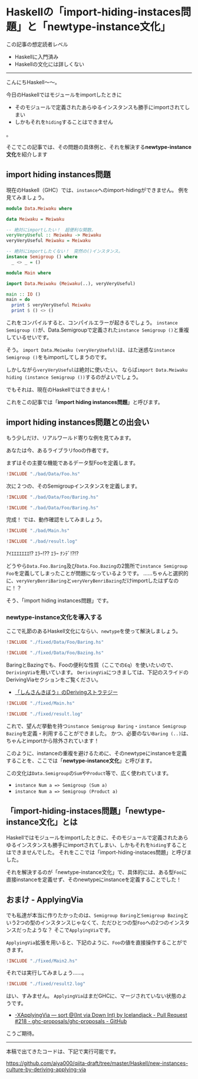 # Haskellの「import-hiding-instaces問題」と「newtype-instance文化」

この記事の想定読者レベル

- Haskellに入門済み
- Haskellの文化には詳しくない

- - - - -

こんにちHaskell〜〜。

今日のHaskellではモジュールをimportしたときに

- そのモジュールで定義されたあらゆるインスタンスも勝手にimportされてしまい
- しかもそれを`hiding`することはできません

。

そこでこの記事では、その問題の具体例と、それを解決する**newtype-instance文化**を紹介します

## **import hiding instances問題**

現在のHaskell（GHC）では、`instance`へのimport-hidingができません。
例を見てみましょう。

```haskell
module Data.Meiwaku where

data Meiwaku = Meiwaku

-- 絶対にimportしたい！　超便利な関数。
veryVeryUseful :: Meiwaku -> Meiwaku
veryVeryUseful Meiwaku = Meiwaku

-- 絶対にimportしたくない！　突然の()インスタンス。
instance Semigroup () where
  _ <> _ = ()
```

```haskell
module Main where

import Data.Meiwaku (Meiwaku(..), veryVeryUseful)

main :: IO ()
main = do
  print $ veryVeryUseful Meiwaku
  print $ () <> ()
```

これをコンパイルすると、コンパイルエラーが起きるでしょう。
`instance Semigroup ()`が、Data.Semigroupで定義された`instance Semigroup ()`と重複しているせいです。

そう。
`import Data.Meiwaku (veryVeryUseful)`は、はた迷惑な`instance Semigroup ()`をもimportしてしまうのです。

しかしながら`veryVeryUseful`は絶対に使いたい。
ならば`import Data.Meiwaku hiding (instance Semigroup ())`するのがよいでしょう。

でもそれは、現在のHaskellではできません！

これをこの記事では「**import hiding instances問題**」と呼びます。

## import hiding instances問題との出会い

もう少しだけ、リアルワールド寄りな例を見てみます。

あなたは今、あるライブラリfooの作者です。

まずはその主要な機能であるデータ型Fooを定義します。

```haskell
!INCLUDE "./bad/Data/Foo.hs"
```

次に２つの、そのSemigroupインスタンスを定義します。


```haskell
!INCLUDE "./bad/Data/Foo/Baring.hs"
```

```haskell
!INCLUDE "./bad/Data/Foo/Baring.hs"
```

完成！
では、動作確認をしてみましょう。

```haskell
!INCLUDE "./bad/Main.hs"
```

```haskell
!INCLUDE "./bad/result.log"
```

ｱｲｴｴｴｴｴｴｴ!? ｴﾗｰ!?? ｴﾗｰ ﾅﾝﾃﾞ!?!?

どうやら`Data.Foo.Baring`及び`Data.Foo.Bazing`の2箇所で`instance Semigroup Foo`を定義してしまったことが問題になっているようです。
……ちゃんと選択的に、`veryVeryBenriBaring`と`veryVeryBenriBazing`だけimportしたはずなのに！？

そう、「import hiding instances問題」です。

### newtype-instance文化を導入する

ここで礼節のあるHaskell文化にならい、`newtype`を使って解決しましょう。

```haskell
!INCLUDE "./fixed/Data/Foo/Baring.hs"
```

```haskell
!INCLUDE "./fixed/Data/Foo/Bazing.hs"
```

BaringとBazingでも、Fooの便利な性質（ここでの`Eq`）を使いたいので、`DerivingVia`を用いています。
`DerivingVia`につきましては、下記のスライドのDerivingViaセクションをご覧ください。

- [「しんさんきぼう」のDerivingストラテジー](https://aiya000.github.io/Maid/haskell-day-2019-deriving)

```haskell
!INCLUDE "./fixed/Main.hs"
```

```haskell
!INCLUDE "./fixed/result.log"
```

これで、望んだ挙動を持つ`instance Semigroup Baring`・`instance Semigroup Bazing`を定義・利用することができました。
かつ、必要のない`Baring (..)`は、ちゃんとimportから除外されています！

このように、instanceの重複を避けるために、そのnewtypeにinstanceを定義することを、ここでは「**newtype-instance文化**」と呼びます。

この文化は`Data.Semigroup`の`Sum`や`Product`等で、広く使われています。

- `instance Num a => Semigroup (Sum a)`
- `instance Num a => Semigroup (Product a)`

## 「import-hiding-instaces問題」「newtype-instance文化」とは

Haskellではモジュールをimportしたときに、そのモジュールで定義されたあらゆるインスタンスも勝手にimportされてしまい、しかもそれを`hiding`することはできませんでした。
それをここでは「import-hiding-instaces問題」と呼びました。

それを解決するのが「newtype-instance文化」で、具体的には、ある型`Foo`に直接instanceを定義せず、そのnewtypeにinstanceを定義することでした！

## おまけ - ApplyingVia

でも私達が本当に作りたかったのは、`Semigroup Baring`と`Semigroup Bazing`という2つの型のインスタンスじゃなくて、ただひとつの型`Foo`への2つのインスタンスだったような？
そこで`ApplyingVia`です。

`ApplyingVia`拡張を用いると、下記のように、`Foo`の値を直接操作することができます。

```haskell
!INCLUDE "./fixed/Main2.hs"
```

それでは実行してみましょう……。

```haskell
!INCLUDE "./fixed/result2.log"
```

はい、すみません。
`ApplyingVia`はまだGHCに、マージされていない状態のようです。

- [-XApplyingVia — sort @(Int via Down Int) by Icelandjack - Pull Request #218 - ghc-proposals/ghc-proposals - GitHub](https://github.com/ghc-proposals/ghc-proposals/pull/218)

こうご期待。

- - - - -

本稿で出てきたコードは、下記で実行可能です。

https://github.com/aiya000/qiita-draft/tree/master/Haskell/new-instances-culture-by-deriving-applying-via

